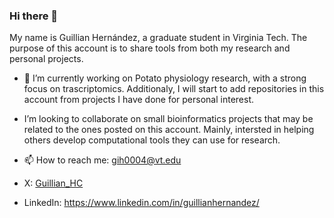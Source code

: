 ### Hi there 👋
My name is Guillian Hernández, a graduate student in Virginia Tech. 
The purpose of this account is to share tools from both my research and personal projects.

- 🔭 I’m currently working on Potato physiology research, with a strong focus on trascriptomics.
Additionaly, I will start to add repositories in this account from projects I have done for personal interest.

- I’m looking to collaborate on small bioinformatics projects that may be related to the ones posted on this account. 
Mainly, intersted in helping others develop computational tools they can use for research.


- 📫 How to reach me: gih0004@vt.edu
- X: [Guillian_HC](https://twitter.com/GuillianHC_)
- LinkedIn:  https://www.linkedin.com/in/guillianhernandez/


